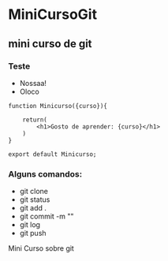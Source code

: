 # MiniCursoGit
## mini curso de git
### Teste
- Nossaa!
- Oloco

```
function Minicurso({curso}){

    return(
        <h1>Gosto de aprender: {curso}</h1>
    )
}

export default Minicurso;
```

### Alguns comandos:
- git clone
- git status
- git add .
- git commit -m ""
- git log
- git push


Mini Curso sobre git 
